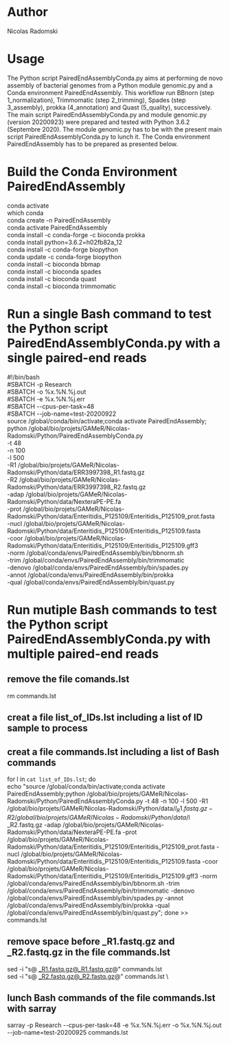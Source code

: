 # Author
Nicolas Radomski

# Usage
The Python script PairedEndAssemblyConda.py aims at performing de novo assembly of bacterial genomes from a Python module genomic.py and a Conda environment PairedEndAssembly.
This workflow run BBnorn (step 1_normalization), Trimmomatic (step 2_trimming), Spades (step 3_assembly), prokka (4_annotation) and Quast (5_quality), successively.
The main script PairedEndAssemblyConda.py and module genomic.py (version 20200923) were prepared and tested with Python 3.6.2 (Septembre 2020).
The module genomic.py has to be with the present main script PairedEndAssemblyConda.py to lunch it.
The Conda environment PairedEndAssembly has to be prepared as presented below.

# Build the Conda Environment PairedEndAssembly
conda activate \
which conda \
conda create -n PairedEndAssembly \
conda activate PairedEndAssembly \
conda install -c conda-forge -c bioconda prokka \
conda install python=3.6.2=h02fb82a_12 \
conda install -c conda-forge biopython \
conda update -c conda-forge biopython \
conda install -c bioconda bbmap \
conda install -c bioconda spades \
conda install -c bioconda quast \
conda install -c bioconda trimmomatic

# Run a single Bash command to test the Python script PairedEndAssemblyConda.py with a single paired-end reads
#!/bin/bash \
#SBATCH -p Research \
#SBATCH -o %x.%N.%j.out \
#SBATCH -e %x.%N.%j.err \
#SBATCH --cpus-per-task=48 \
#SBATCH --job-name=test-20200922 \
source /global/conda/bin/activate;conda activate PairedEndAssembly; \
python /global/bio/projets/GAMeR/Nicolas-Radomski/Python/PairedEndAssemblyConda.py \
 -t 48 \
 -n 100 \
 -l 500 \
 -R1 /global/bio/projets/GAMeR/Nicolas-Radomski/Python/data/ERR3997398_R1.fastq.gz \
 -R2 /global/bio/projets/GAMeR/Nicolas-Radomski/Python/data/ERR3997398_R2.fastq.gz \
 -adap /global/bio/projets/GAMeR/Nicolas-Radomski/Python/data/NexteraPE-PE.fa \
 -prot /global/bio/projets/GAMeR/Nicolas-Radomski/Python/data/Enteritidis_P125109/Enteritidis_P125109_prot.fasta \
 -nucl /global/bio/projets/GAMeR/Nicolas-Radomski/Python/data/Enteritidis_P125109/Enteritidis_P125109.fasta \
 -coor /global/bio/projets/GAMeR/Nicolas-Radomski/Python/data/Enteritidis_P125109/Enteritidis_P125109.gff3 \
 -norm /global/conda/envs/PairedEndAssembly/bin/bbnorm.sh \
 -trim /global/conda/envs/PairedEndAssembly/bin/trimmomatic \
 -denovo /global/conda/envs/PairedEndAssembly/bin/spades.py \
 -annot /global/conda/envs/PairedEndAssembly/bin/prokka \
 -qual /global/conda/envs/PairedEndAssembly/bin/quast.py

# Run mutiple Bash commands to test the Python script PairedEndAssemblyConda.py with multiple paired-end reads
## remove the file comands.lst
rm commands.lst
## creat a file list_of_IDs.lst including a list of ID sample to process
## creat a file commands.lst including a list of Bash commands
for l in `cat list_of_IDs.lst`; do \
	echo "source /global/conda/bin/activate;conda activate PairedEndAssembly;python /global/bio/projets/GAMeR/Nicolas-Radomski/Python/PairedEndAssemblyConda.py -t 48 -n 100 -l 500 -R1 /global/bio/projets/GAMeR/Nicolas-Radomski/Python/data/$l _R1.fastq.gz -R2 /global/bio/projets/GAMeR/Nicolas-Radomski/Python/data/$l _R2.fastq.gz -adap /global/bio/projets/GAMeR/Nicolas-Radomski/Python/data/NexteraPE-PE.fa -prot /global/bio/projets/GAMeR/Nicolas-Radomski/Python/data/Enteritidis_P125109/Enteritidis_P125109_prot.fasta -nucl /global/bio/projets/GAMeR/Nicolas-Radomski/Python/data/Enteritidis_P125109/Enteritidis_P125109.fasta -coor /global/bio/projets/GAMeR/Nicolas-Radomski/Python/data/Enteritidis_P125109/Enteritidis_P125109.gff3 -norm /global/conda/envs/PairedEndAssembly/bin/bbnorm.sh -trim /global/conda/envs/PairedEndAssembly/bin/trimmomatic -denovo /global/conda/envs/PairedEndAssembly/bin/spades.py -annot /global/conda/envs/PairedEndAssembly/bin/prokka -qual /global/conda/envs/PairedEndAssembly/bin/quast.py";
done >> commands.lst
## remove space before _R1.fastq.gz and _R2.fastq.gz in the file commands.lst
sed -i "s@ _R1.fastq.gz@_R1.fastq.gz@" commands.lst \
sed -i "s@ _R2.fastq.gz@_R2.fastq.gz@" commands.lst \
## lunch Bash commands of the file commands.lst with sarray
sarray -p Research --cpus-per-task=48 -e %x.%N.%j.err -o %x.%N.%j.out --job-name=test-20200925 commands.lst